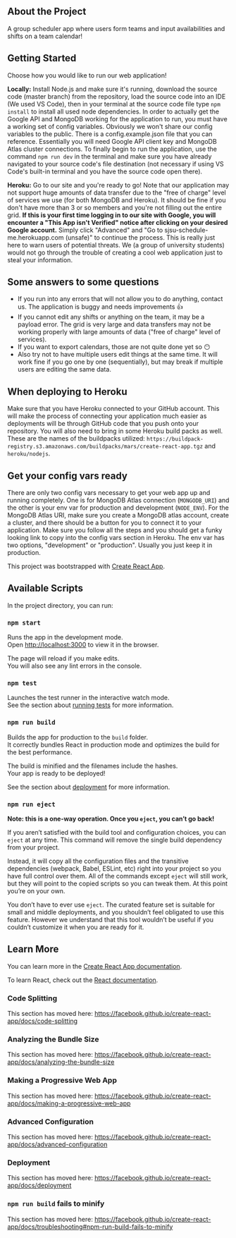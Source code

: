 ## About the Project

A group scheduler app where users form teams and input availabilities and shifts on a team calendar!

## Getting Started

Choose how you would like to run our web application!

<b>Locally:</b> Install Node.js and make sure it's running, download the source code (master branch) from the repository, load the source code into an IDE (We used VS Code), then in your terminal at the source code file type `npm install` to install all used node dependencies. In order to actually get the Google API and MongoDB working for the application to run, you must have a working set of config variables. Obviously we won't share our config variables to the public. There is a config.example.json file that you can reference. Essentially you will need Google API client key and MongoDB Atlas cluster connections. To finally begin to run the application, use the command `npm run dev` in the terminal and make sure you have already navigated to your source code's file destination (not necessary if using VS Code's built-in terminal and you have the source code open there).

<b>Heroku:</b> Go to our site and you're ready to go! Note that our application may not support huge amounts of data transfer due to the "free of charge" level of services we use (for both MongoDB and Heroku). It should be fine if you don't have more than 3 or so members and you're not filling out the entire grid. <b>If this is your first time logging in to our site with Google, you will encounter a "This App isn't Verified" notice after clicking on your desired Google account.</b> Simply click "Advanced" and "Go to sjsu-schedule-me.herokuapp.com (unsafe)" to continue the process. This is really just here to warn users of potential threats. We (a group of university students) would not go through the trouble of creating a cool web application just to steal your information. 

## Some answers to some questions
- If you run into any errors that will not allow you to do anything, contact us. The application is buggy and needs improvements 👍
- If you cannot edit any shifts or anything on the team, it may be a payload error. The grid is very large and data transfers may not be working properly with large amounts of data ("free of charge" level of services).
- If you want to export calendars, those are not quite done yet so 😶
- Also try not to have multiple users edit things at the same time. It will work fine if you go one by one (sequentially), but may break if multiple users are editing the same data.

## When deploying to Heroku

Make sure that you have Heroku connected to your GitHub account. This will make the process of connecting your application much easier as deployments will be through GitHub code that you push onto your repository. You will also need to bring in some Heroku build packs as well. These are the names of the buildpacks utilized: `https://buildpack-registry.s3.amazonaws.com/buildpacks/mars/create-react-app.tgz` and `heroku/nodejs`.

## Get your config vars ready
There are only two config vars necessary to get your web app up and running completely. One is for MongoDB Atlas connection (`MONGODB_URI`) and the other is your env var for production and development (`NODE_ENV`). For the MongoDB Atlas URI, make sure you create a MongoDB atlas account, create a cluster, and there should be a button for you to connect it to your application. Make sure you follow all the steps and you should get a funky looking link to copy into the config vars section in Heroku. The env var has two options, "development" or "production". Usually you just keep it in production. 
<br />

This project was bootstrapped with [Create React App](https://github.com/facebook/create-react-app).

## Available Scripts

In the project directory, you can run:

### `npm start`

Runs the app in the development mode.<br />
Open [http://localhost:3000](http://localhost:3000) to view it in the browser.

The page will reload if you make edits.<br />
You will also see any lint errors in the console.

### `npm test`

Launches the test runner in the interactive watch mode.<br />
See the section about [running tests](https://facebook.github.io/create-react-app/docs/running-tests) for more information.

### `npm run build`

Builds the app for production to the `build` folder.<br />
It correctly bundles React in production mode and optimizes the build for the best performance.

The build is minified and the filenames include the hashes.<br />
Your app is ready to be deployed!

See the section about [deployment](https://facebook.github.io/create-react-app/docs/deployment) for more information.

### `npm run eject`

**Note: this is a one-way operation. Once you `eject`, you can’t go back!**

If you aren’t satisfied with the build tool and configuration choices, you can `eject` at any time. This command will remove the single build dependency from your project.

Instead, it will copy all the configuration files and the transitive dependencies (webpack, Babel, ESLint, etc) right into your project so you have full control over them. All of the commands except `eject` will still work, but they will point to the copied scripts so you can tweak them. At this point you’re on your own.

You don’t have to ever use `eject`. The curated feature set is suitable for small and middle deployments, and you shouldn’t feel obligated to use this feature. However we understand that this tool wouldn’t be useful if you couldn’t customize it when you are ready for it.

## Learn More

You can learn more in the [Create React App documentation](https://facebook.github.io/create-react-app/docs/getting-started).

To learn React, check out the [React documentation](https://reactjs.org/).

### Code Splitting

This section has moved here: https://facebook.github.io/create-react-app/docs/code-splitting

### Analyzing the Bundle Size

This section has moved here: https://facebook.github.io/create-react-app/docs/analyzing-the-bundle-size

### Making a Progressive Web App

This section has moved here: https://facebook.github.io/create-react-app/docs/making-a-progressive-web-app

### Advanced Configuration

This section has moved here: https://facebook.github.io/create-react-app/docs/advanced-configuration

### Deployment

This section has moved here: https://facebook.github.io/create-react-app/docs/deployment

### `npm run build` fails to minify

This section has moved here: https://facebook.github.io/create-react-app/docs/troubleshooting#npm-run-build-fails-to-minify
